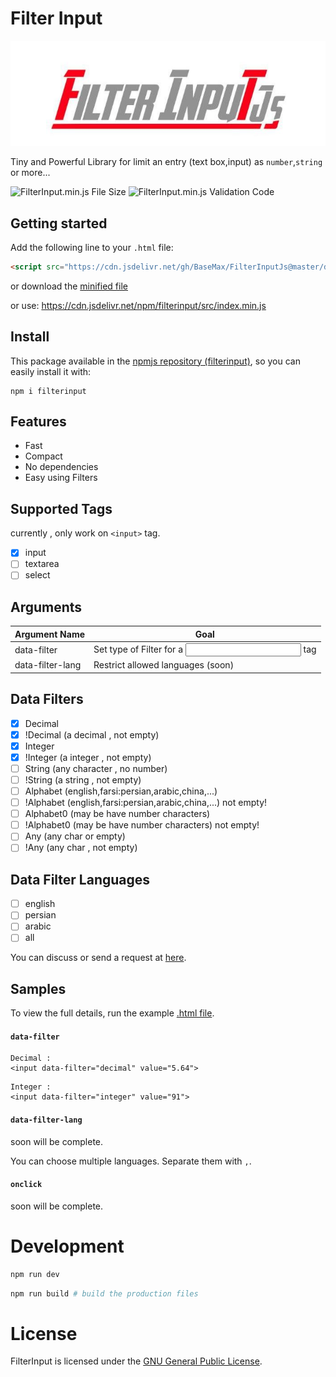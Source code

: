 # Filter Input

<p align="center">
  <img alt="FilterInput" src="https://raw.githubusercontent.com/BaseMax/FilterInputJs/master/image.jpg">
</p>

Tiny and Powerful Library for limit an entry (text box,input) as `number`,`string` or more...

![FilterInput.min.js File Size](https://img.shields.io/badge/Compressed%20Size-1.3KB-blue.svg) ![FilterInput.min.js Validation Code](https://img.shields.io/badge/Validation%20Code-Check-green.svg)

## Getting started

Add the following line to your `.html` file:

```html
<script src="https://cdn.jsdelivr.net/gh/BaseMax/FilterInputJs@master/dist/index.min.js"></script>
```

or download the [minified file](https://raw.githubusercontent.com/BaseMax/FilterInputJs/master/dist/index.min.js)

or use: https://cdn.jsdelivr.net/npm/filterinput/src/index.min.js

## Install

This package available in the [npmjs repository (filterinput)](https://www.npmjs.com/package/filterinput), so you can easily install it with:

```
npm i filterinput
```

## Features

- Fast
- Compact
- No dependencies
- Easy using Filters

## Supported Tags

currently , only work on `<input>` tag.

- [x] input
- [ ] textarea
- [ ] select

## Arguments

| Argument Name    | Goal                                 |
| ---------------- | ------------------------------------ |
| data-filter      | Set type of Filter for a <input> tag |
| data-filter-lang | Restrict allowed languages (soon)    |

## Data Filters

- [x] Decimal
- [x] !Decimal (a decimal , not empty)
- [x] Integer
- [x] !Integer (a integer , not empty)
- [ ] String (any character , no number)
- [ ] !String (a string , not empty)
- [ ] Alphabet (english,farsi:persian,arabic,china,...)
- [ ] !Alphabet (english,farsi:persian,arabic,china,...) not empty!
- [ ] Alphabet0 (may be have number characters)
- [ ] !Alphabet0 (may be have number characters) not empty!
- [ ] Any (any char or empty)
- [ ] !Any (any char , not empty)

## Data Filter Languages

- [ ] english
- [ ] persian
- [ ] arabic
- [ ] all

You can discuss or send a request at [here](https://github.com/BaseMax/FilterInputJs/issues/4).

## Samples

To view the full details, run the example [.html file](https://github.com/BaseMax/FilterInputJs/blob/master/dist/index.html).

#### `data-filter`

```
Decimal :
<input data-filter="decimal" value="5.64">
```

```
Integer :
<input data-filter="integer" value="91">
```

#### `data-filter-lang`

soon will be complete.

You can choose multiple languages.
Separate them with `,`.

#### `onclick`

soon will be complete.

# Development

```bash
npm run dev
```

```bash
npm run build # build the production files
```

# License

FilterInput is licensed under the [GNU General Public License](LICENSE).
